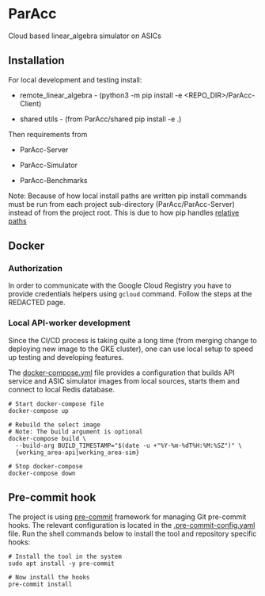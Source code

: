 # ParAcc

Cloud based linear_algebra simulator on ASICs

## Installation

For local development and testing install:

* remote_linear_algebra - (python3 -m pip install -e <REPO_DIR>/ParAcc-Client)

* shared utils - (from ParAcc/shared pip install -e .)

Then requirements from

* ParAcc-Server

* ParAcc-Simulator

* ParAcc-Benchmarks

Note: Because of how local install paths are written pip install commands must
be run from each project sub-directory (ParAcc/ParAcc-Server) instead
of from the project root. This is due to how pip handles
[relative paths](https://github.com/pypa/pip/issues/6112)

## Docker

### Authorization

In order to communicate with the Google Cloud Registry you have to provide
credentials helpers using `gcloud` command. Follow the steps at the
REDACTED page.

### Local API-worker development

Since the CI/CD process is taking quite a long time (from merging change to
deploying new image to the GKE cluster), one can use local setup to speed up
testing and developing features.

The [docker-compose.yml](./docker-compose.yml) file provides a configuration
that builds API service and ASIC simulator images from local sources, starts them
and connect to local Redis database.

```shell
# Start docker-compose file
docker-compose up

# Rebuild the select image
# Note: The build argument is optional
docker-compose build \
  --build-arg BUILD_TIMESTAMP="$(date -u +"%Y-%m-%dT%H:%M:%SZ")" \
  {working_area-api|working_area-sim}

# Stop docker-compose
docker-compose down
```

## Pre-commit hook

The project is using [pre-commit](https://pre-commit.com/) framework for
managing Git pre-commit hooks. The relevant configuration is located in the
[.pre-commit-config.yaml](./.pre-commit-config.yaml) file. Run the shell
commands below to install the tool and repository specific hooks:

```shell
# Install the tool in the system
sudo apt install -y pre-commit

# Now install the hooks
pre-commit install
```
